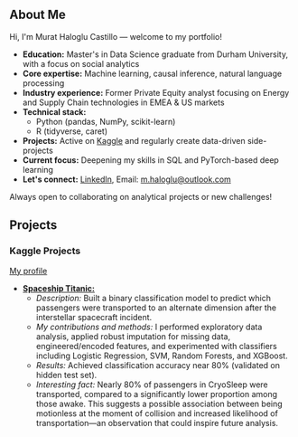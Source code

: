 ## About Me
Hi, I'm Murat Haloglu Castillo — welcome to my portfolio!
- **Education:** Master's in Data Science graduate from Durham University, with a focus on social analytics
- **Core expertise:** Machine learning, causal inference, natural language processing
- **Industry experience:** Former Private Equity analyst focusing on Energy and Supply Chain technologies in EMEA & US markets
- **Technical stack:** 
  - Python (pandas, NumPy, scikit-learn)
  - R (tidyverse, caret)
- **Projects:** Active on [Kaggle](https://www.kaggle.com/murathaloglu) and regularly create data-driven side-projects
- **Current focus:** Deepening my skills in SQL and PyTorch-based deep learning
- **Let's connect:** [LinkedIn](https://www.linkedin.com/in/mhaloglu/), Email: m.haloglu@outlook.com

Always open to collaborating on analytical projects or new challenges!

## Projects

### Kaggle Projects
[My profile](https://www.kaggle.com/murathaloglu) 

- **[Spaceship Titanic:](https://www.kaggle.com/code/murathaloglu/spaceship-titanic-script)**
  - *Description:* Built a binary classification model to predict which passengers were transported to an alternate dimension after the interstellar spacecraft incident.
  - *My contributions and methods:* I performed exploratory data analysis, applied robust imputation for missing data, engineered/encoded features, and experimented with classifiers including Logistic Regression, SVM, Random Forests, and XGBoost.
  - *Results:* Achieved classification accuracy near 80% (validated on hidden test set).
  - *Interesting fact:* Nearly 80% of passengers in CryoSleep were transported, compared to a significantly lower proportion among those awake. This suggests a possible association between being motionless at the moment of collision and increased likelihood of transportation—an observation that could inspire future analysis.
